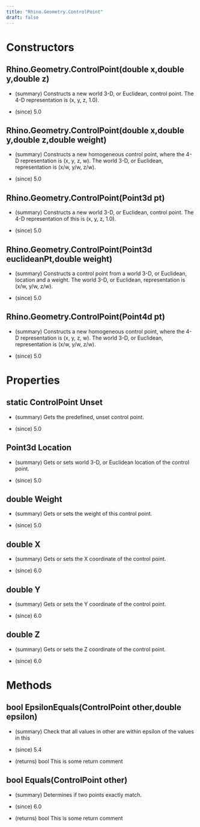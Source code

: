 ```yaml
---
title: "Rhino.Geometry.ControlPoint"
draft: false
---
```


# Constructors
## Rhino.Geometry.ControlPoint(double x,double y,double z)
- (summary) 
     Constructs a new world 3-D, or Euclidean, control point.
     The 4-D representation is (x, y, z, 1.0).
     
- (since) 5.0
## Rhino.Geometry.ControlPoint(double x,double y,double z,double weight)
- (summary) 
     Constructs a new homogeneous control point, where the 4-D representation is (x, y, z, w).
     The world 3-D, or Euclidean, representation is (x/w, y/w, z/w).
     
- (since) 5.0
## Rhino.Geometry.ControlPoint(Point3d pt)
- (summary) 
     Constructs a new world 3-D, or Euclidean, control point.
     The 4-D representation of this is (x, y, z, 1.0).
     
- (since) 5.0
## Rhino.Geometry.ControlPoint(Point3d euclideanPt,double weight)
- (summary) 
     Constructs a control point from a world 3-D, or Euclidean, location and a weight.
     The world 3-D, or Euclidean, representation is (x/w, y/w, z/w).
     
- (since) 5.0
## Rhino.Geometry.ControlPoint(Point4d pt)
- (summary) 
     Constructs a new homogeneous control point, where the 4-D representation is (x, y, z, w).
     The world 3-D, or Euclidean, representation is (x/w, y/w, z/w).
     
- (since) 5.0
# Properties
## static ControlPoint Unset
- (summary) 
     Gets the predefined, unset control point.
     
- (since) 5.0
## Point3d Location
- (summary) 
     Gets or sets world 3-D, or Euclidean location of the control point. 
     
- (since) 5.0
## double Weight
- (summary) 
     Gets or sets the weight of this control point.
     
- (since) 5.0
## double X
- (summary) 
     Gets or sets the X coordinate of the control point.
     
- (since) 6.0
## double Y
- (summary) 
     Gets or sets the Y coordinate of the control point.
     
- (since) 6.0
## double Z
- (summary) 
     Gets or sets the Z coordinate of the control point.
     
- (since) 6.0
# Methods
## bool EpsilonEquals(ControlPoint other,double epsilon)
- (summary) 
     Check that all values in other are within epsilon of the values in this
     
- (since) 5.4
- (returns) bool This is some return comment
## bool Equals(ControlPoint other)
- (summary) 
     Determines if two points exactly match.
     
- (since) 6.0
- (returns) bool This is some return comment
